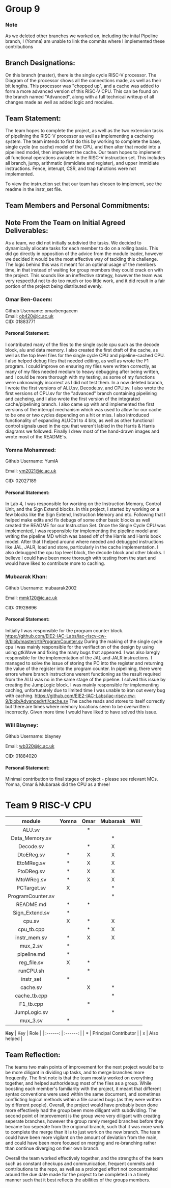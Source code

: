 # Group 9
### Note
As we deleted other branches we worked on, including the inital Pipeline branch, I (Yomna) am unable to link the commits where I implemented these contributions

## Branch Designations: 

On this branch (master), there is the single cycle RISC-V processor. The Diagram of the processor shows all the connections made, as well as their bit lengths. This processor was "chopped up", and a cache was added to form a more advanced version of this RISC-V CPU. This can be found on the branch named "Advanced", along with a full technical writeup of all changes made as well as added logic and modules.

## Team Statement:

The team hopes to complete the project, as well as the two extension tasks of pipelining the RISC-V processor as well as implementing a cacheing system. The team intends to first do this by working to complete the base, single cycle (no cache) model of the CPU, and then alter that model into a pipelined model, then implement the cache. Our team hopes to implement all functional operations avalable in the RISC-V instruction set. This includes all branch, jump, arithmatic (immidiate and register), and upper immidiate instructions. Fence, interupt, CSR, and trap functions were not implemented.  

To view the instruction set that our team has chosen to implement, see the readme in the instr_set file.

## Team Members and Personal Commitments:

## Note From the Team on Initial Agreed Deliverables:

As a team, we did not initially subdivied the tasks. We decided to dynamically allocate tasks for each member to do on a rolling basis. This did go directly in opposition of the advice from the module leader, however we decided it would be the most effective way of tackling this challenge. The logic behind this was it meant for an optimal usage of the members time, in that instead of waiting for group members they could crack on with the project. This sounds like an ineffective strategy, however the team was very respectful not to do too much or too little work, and it did result in a fair portion of the project being distributed evenly.

### Omar Ben-Gacem:

Github Username: omarbengacem  
Email: ob420@ic.ac.uk  
CID: 01883771  

#### Personal Statement:
I contributed many of the files to the single cycle cpu such as the decode block, alu and data memory. I also created the first draft of the cache, as well as the top level files for the single cycle CPU and pipeline-cached CPU. I also helped debug files that needed editing, as well as wrote the F1 program. I could improve on ensuring my files were written correctly, as many of my files needed medium to heavy debugging after being written, and I could be more thorough with my testing, as some of my functions were unknowingly incorrect as I did not test them. In a now deleted branch, I wrote the first versions of ALU.sv, Decode.sv, and CPU.sv. I also wrote the first versions of CPU.sv for the "advanced" branch containing pipelining and cacheing, and I also wrote the first version of the integrated cache/pipelining branch. I also came up with and implemented the first versions of the interupt mechanism which was used to allow for our cache to be one or two cycles depending on a hit or miss. I also introduced functionality of expanding ALUCtrl to 4 bits, as well as other functional control signals used in the cpu that weren't labled in the Harris & Harris diagrams we followed. Finally I drew most of the hand-drawn images and wrote most of the README's.


### Yomna Mohammed:

Github Username:  YumiA

Email:  ym2021@ic.ac.uk

CID: 02027189

#### Personal Statement:
In Lab 4, I was responsible for working on the Instruction Memory, Control Unit, and the Sign Extend blocks. In this project, I started by working on a few blocks like the Sign Extend, Instruction Memory and etc. Following that I helped make edits and fix debugs of some other basic blocks as well created the README for our Instruction Set. Once the Single Cycle CPU was implemented, I was responsible for implementing the pipeline model and writing the pipeline MD which was based off of the Harris and Harris book model. After that I helped around where needed and debugged instructions like JAL, JALR, load and store, particularly in the cache implementation. I also debugged the cpu top level block, the decode block and other blocks. I believe I could have been more thorough with testing from the start and would have liked to contribute more to caching.


### Mubaarak Khan:

Github Username: mubaarak2002

Email: mmk120@ic.ac.uk

CID: 01928696

#### Personal Statement:
Initially I was responsible for the program counter block. https://github.com/EIE2-IAC-Labs/iac-riscv-cw-9/blob/master/rtl/ProgramCounter.sv During the making of the single cycle cpu I was mainly responsible for the verifiaction of the design by using using gtkWave and fixing the many bugs that appeared. I was also laregly responsible for the implementation of the JAL and JALR instructions. I managed to solve the issue of storing the PC into the register and returning the value of the register into the program counter. In pipelining, there were errors where branch instructions werent functioning as the result required from the ALU was no in the same stage of the pipeline. I solved this issue by creating the JumpLogic block. I was mainly responsible for implementing caching, unfortunately due to limited time I was unable to iron out every bug with caching. https://github.com/EIE2-IAC-Labs/iac-riscv-cw-9/blob/Advanced/rtl/cache.sv The cache reads and stores to itself correctly but there are times where memory locations seem to be overwrittern incorrectly. Given more time I would have liked to have solved this issue.



### Will Blayney: 


Github Username:  blayney

Email:   wb320@ic.ac.uk

CID:   01884020


#### Personal Statement:

Minimal contribution to final stages of project - please see relevant MCs. Yomna, Omar & Mubaraak did the CPU as a three!






# Team 9 RISC-V CPU

| module      | Yomna | Omar | Mubaraak | Will |
| :------:    | :------: | :------: | :------: | :------: |
| ALU.sv |  | * |  |  |
| Data_Memory.sv |  |  | * |  |
| Decode.sv |  | * | X |  |
| DtoEReg.sv | * | X | X |  |
| EtoMReg.sv | * | X | X |  |
| FtoDReg.sv | * | X | X |  |
| MtoWReg.sv | * | X | X |  |
| PCTarget.sv | X |  | * |  |
| ProgramCounter.sv |  |  | * |  |
| README.md | * | * |  |  |
| Sign_Extend.sv | * |  |  |  |
| cpu.sv | X | * | X |  |
| cpu_tb.cpp |  | * | X |  |
| instr_mem.sv | * | X | X |  |
| mux_2.sv | * |  |  |  |
| pipeline.md | * |  |  |  |
| reg_file.sv | X | * |  |  |
| runCPU.sh |  | * |  |  |
| instr_set | * |  |  |  |
| cache.sv |  | X | * |  |
| cache_tb.cpp |  |  | * |  |
| F1_tb.cpp |  | * |  |  |
| JumpLogic.sv |  |  | * |  |
| mux_3.sv | * |  |  |  |


**Key**
| Key      | Role | 
| :------:    | :------: | 
| * | Principal Contributor | 
| x | Also helped | 
 
## Team Reflection:

The teams two main points of improvement for the next project would be to be more diligant in dividing up tasks, and to merge branches more frequently. The first note is that the team mostly worked on everything together, and helped author/debug most of the files as a group. While boosting each member's familiarity with the project, it meant that different syntax conventions were used within the same document, and sometimes conflicting logical methods within a file caused bugs (as they were written by different people). Overall, the project would have probably been done more effectively had the group been more diligant with subdividing. The second point of improvement is the group were very diligant with creating seperate branches, however the group rarely merged branches before they became too seperate from the origional branch, such that it was more work to complete the merge than it is to just work on the new branch. The team could have been more vigilant on the amount of deviation from the main, and could have been more focused on merging and re-branching rather than continue diverging on their own branch.

Overall the team worked effectively together, and the strengths of the team such as constant checkups and communication, frequent commits and contributions to the repo, as well as a prolonged effort not concentraited around the due date made for the project to be completed in a timely manner such that it best reflects the abilities of the groups members.
